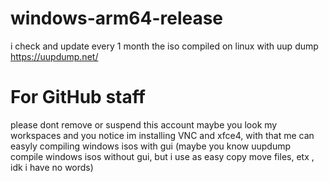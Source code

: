 # windows-arm64-release
i check and update every 1 month
the iso compiled on linux with uup dump https://uupdump.net/
# For GitHub staff
please dont remove or suspend this account maybe you look my workspaces and you notice im installing VNC and xfce4, with that me can easyly compiling windows isos with gui (maybe you know uupdump compile windows isos without gui, but i use as easy copy move files, etx , idk i have no words)
